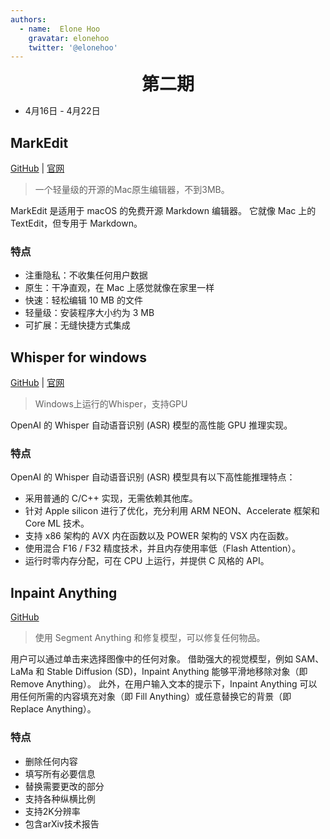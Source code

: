 ```yaml
---
authors:
  - name:  Elone Hoo
    gravatar: elonehoo
    twitter: '@elonehoo'
---
```


<h1 align="center" style="margin:0;">第二期</h1>

<script setup>
import Author from '@theme/components/Author.vue'
import AuthorGrop from '@theme/components/AuthorGrop.vue'
</script>

<AuthorGrop>
  <Author />
</AuthorGrop>

- 4月16日 - 4月22日

## MarkEdit

[GitHub](https://github.com/MarkEdit-app/MarkEdit) | [官网](https://apps.apple.com/app/id1669953820)

> 一个轻量级的开源的Mac原生编辑器，不到3MB。

MarkEdit 是适用于 macOS 的免费开源 Markdown 编辑器。 它就像 Mac 上的 TextEdit，但专用于 Markdown。

### 特点

- 注重隐私：不收集任何用户数据
- 原生：干净直观，在 Mac 上感觉就像在家里一样
- 快速：轻松编辑 10 MB 的文件
- 轻量级：安装程序大小约为 3 MB
- 可扩展：无缝快捷方式集成

## Whisper for windows

[GitHub](https://github.com/Const-me/Whisper) | [官网](https://github.com/ggerganov/whisper.cpp)

> Windows上运行的Whisper，支持GPU

OpenAI 的 Whisper 自动语音识别 (ASR) 模型的高性能 GPU 推理实现。

### 特点
OpenAI 的 Whisper 自动语音识别 (ASR) 模型具有以下高性能推理特点：

- 采用普通的 C/C++ 实现，无需依赖其他库。
- 针对 Apple silicon 进行了优化，充分利用 ARM NEON、Accelerate 框架和 Core ML 技术。
- 支持 x86 架构的 AVX 内在函数以及 POWER 架构的 VSX 内在函数。
- 使用混合 F16 / F32 精度技术，并且内存使用率低（Flash Attention）。
- 运行时零内存分配，可在 CPU 上运行，并提供 C 风格的 API。

## Inpaint Anything

[GitHub](https://github.com/geekyutao/Inpaint-Anything)

> 使用 Segment Anything 和修复模型，可以修复任何物品。

用户可以通过单击来选择图像中的任何对象。 借助强大的视觉模型，例如 SAM、LaMa 和 Stable Diffusion (SD)，Inpaint Anything 能够平滑地移除对象（即 Remove Anything）。 此外，在用户输入文本的提示下，Inpaint Anything 可以用任何所需的内容填充对象（即 Fill Anything）或任意替换它的背景（即 Replace Anything）。

### 特点

- 删除任何内容
- 填写所有必要信息
- 替换需要更改的部分
- 支持各种纵横比例
- 支持2K分辨率
- 包含arXiv技术报告
